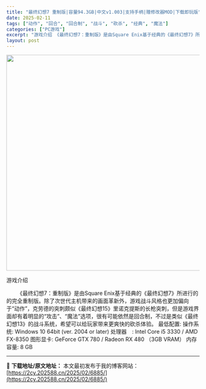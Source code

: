```yaml
---
title: "最终幻想7 重制版|容量94.3GB|中文v1.003|支持手柄|赠修改器MOD|下载即玩版"
date: 2025-02-11
tags: ["动作", "回合", "回合制", "战斗", "砍杀", "经典", "魔法"]
categories: ["PC游戏"]
excerpt: "游戏介绍 《最终幻想7：重制版》是由Square Enix基于经典的《最终幻想7》所进行的的完全重制版。除了次世代主机带来的画面革新外，游戏战斗风格也更加偏向于“动作”，克劳德的突刺颇似《最终幻想15》里诺克提斯的长枪突刺，但是游戏界面却有着明显的“攻击”、“魔法”选项，很有可能依然是回合制，不过是&hellip;"
layout: post
---
```


<img class="aligncenter size-full wp-image-6966" src="https://2cy.202588.cn/wp-content/uploads/2025/02/202502111342213.webp" alt="" width="1000" height="562" />

游戏介绍
<p style="white-space: normal; text-indent: 2em; text-align: left;">《最终幻想7：重制版》是由Square Enix基于经典的《最终幻想7》所进行的的完全重制版。除了次世代主机带来的画面革新外，游戏战斗风格也更加偏向于“动作”，克劳德的突刺颇似《最终幻想15》里诺克提斯的长枪突刺，但是游戏界面却有着明显的“攻击”、“魔法”选项，很有可能依然是回合制，不过是类似《最终幻想13》的战斗系统，希望可以给玩家带来更爽快的砍杀体验。
最低配置:
操作系统: Windows 10 64bit (ver. 2004 or later)
处理器　: Intel Core i5 3330 / AMD FX-8350
图形显卡: GeForce GTX 780 / Radeon RX 480 （3GB VRAM）
内存容量: 8 GB</p>

---
📖 **下载地址/原文地址：** 本文最初发布于我的博客网站：[https://2cy.202588.cn/2025/02/6885/](https://2cy.202588.cn/2025/02/6885/)
